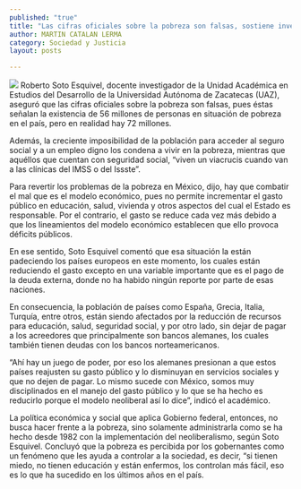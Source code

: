 ```yaml
---
published: "true"
title: "Las cifras oficiales sobre la pobreza son falsas, sostiene investigador de la UAZ"
author: MARTIN CATALAN LERMA
category: Sociedad y Justicia
layout: posts

---
```


![](http://i.imgur.com/94xxJRHm.jpg)
Roberto Soto Esquivel, docente investigador de la Unidad Académica en Estudios del Desarrollo de la Universidad Autónoma de Zacatecas (UAZ), aseguró que las cifras oficiales sobre la pobreza son falsas, pues éstas señalan la existencia de 56 millones de personas en situación de pobreza en el país, pero en realidad hay 72 millones.

Además, la creciente imposibilidad de la población para acceder al seguro social y a un empleo digno los condena a vivir en la pobreza, mientras que aquéllos que cuentan con seguridad social, “viven un viacrucis cuando van a las clínicas del IMSS o del Issste”.

Para revertir los problemas de la pobreza en México, dijo, hay que combatir el mal que es el modelo económico, pues no permite incrementar el gasto público en educación, salud, vivienda y otros aspectos del cual el Estado es responsable. Por el contrario, el gasto se reduce cada vez más debido a que los lineamientos del modelo económico establecen que ello provoca déficits públicos. 

En ese sentido, Soto Esquivel comentó que esa situación la están padeciendo los países europeos en este momento, los cuales están reduciendo el gasto excepto en una variable importante que es el pago de la deuda externa, donde no ha habido ningún reporte por parte de esas naciones.

En consecuencia, la población de países como España, Grecia, Italia, Turquía, entre otros, están siendo afectados por la reducción de recursos para educación, salud, seguridad social, y por otro lado, sin dejar de pagar a los acreedores que principalmente son bancos alemanes, los cuales también tienen deudas con los bancos norteamericanos.

“Ahí hay un juego de poder, por eso los alemanes presionan a que estos países reajusten su gasto público y lo disminuyan en servicios sociales y que no dejen de pagar. Lo mismo sucede con México, somos muy disciplinados en el manejo del gasto público y lo que se ha hecho es reducirlo porque el modelo neoliberal así lo dice”, indicó el académico.

La política económica y social que aplica Gobierno federal, entonces, no busca hacer frente a la pobreza, sino solamente administrarla como se ha hecho desde 1982 con la implementación del neoliberalismo, según Soto Esquivel.
Concluyó que la pobreza es percibida por los gobernantes como un fenómeno que les ayuda a controlar a la sociedad, es decir, “si tienen miedo, no tienen educación y están enfermos, los controlan más fácil, eso es lo que ha sucedido en los últimos años en el país.
